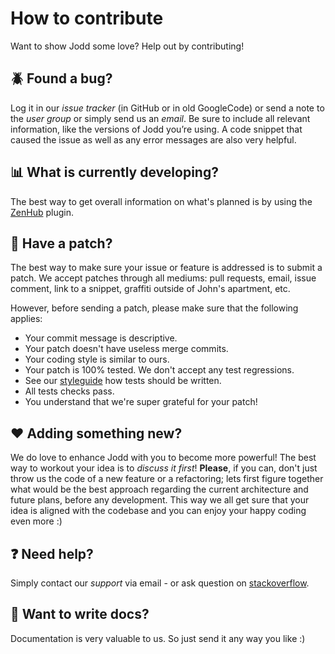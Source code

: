 # How to contribute

Want to show Jodd some love? Help out by contributing!

## :beetle: Found a bug?
Log it in our *issue tracker* (in GitHub or in old GoogleCode) or send a note to the *user group* or simply send us an *email*. Be sure to include all relevant information, like the versions of Jodd you’re using. A code snippet that caused the issue as well as any error messages are also very helpful.

## :bar_chart: What is currently developing?

The best way to get overall information on what's planned is by using the [ZenHub](https://www.zenhub.com) plugin.

## :star2: Have a patch?
The best way to make sure your issue or feature is addressed is to submit a patch. We accept patches through all mediums: pull requests, email, issue comment, link to a snippet, graffiti outside of John's apartment, etc.

However, before sending a patch, please make sure that the following applies:

* Your commit message is descriptive.
* Your patch doesn't have useless merge commits.
* Your coding style is similar to ours.
* Your patch is 100% tested. We don't accept any test regressions. 
* See our [styleguide](STYLEGUIDE.md) how tests should be written.
* All tests checks pass.
* You understand that we're super grateful for your patch!

## :heart: Adding something new?
We do love to enhance Jodd with you to become more powerful! The best way to workout your idea is to _discuss it first_! **Please**, if you can, don't just throw us the code of a new feature or a refactoring; lets first figure together what would be the best approach regarding the current architecture and future plans, before any development. This way we all get sure that your idea is aligned with the codebase and you can enjoy your happy coding even more :)

## :question: Need help?
Simply contact our *support* via email - or ask question on [stackoverflow](https://stackoverflow.com/questions/tagged/jodd).

## :closed_book: Want to write docs?
Documentation is very valuable to us. So just send it any way you like :)
